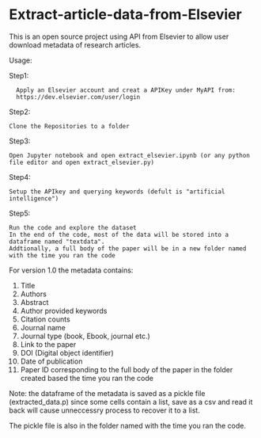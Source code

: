 # Extract-article-data-from-Elsevier
This is an open source project using API from Elsevier to allow user download metadata of research articles.

Usage:

Step1: 

      Apply an Elsevier account and creat a APIKey under MyAPI from:
      https://dev.elsevier.com/user/login
      
Step2:

    Clone the Repositories to a folder

Step3:

    Open Jupyter notebook and open extract_elsevier.ipynb (or any python file editor and open extract_elsevier.py)

Step4:

    Setup the APIkey and querying keywords (defult is "artificial intelligence")

Step5:

    Run the code and explore the dataset
    In the end of the code, most of the data will be stored into a dataframe named "textdata".
    Addtionally, a full body of the paper will be in a new folder named with the time you ran the code
   
For version 1.0 the metadata contains:
1. Title
2. Authors
3. Abstract
4. Author provided keywords
5. Citation counts
6. Journal name
7. Journal type (book, Ebook, journal etc.)
8. Link to the paper
9. DOI (Digital object identifier)
10. Date of publication
11. Paper ID corresponding to the full body of the paper in the folder created based the time you ran the code
    
 
Note: the dataframe of the metadata is saved as a pickle file (extracted_data.p) since some cells contain a list, save as a csv and read it back will cause unneccessry process to recover it to a list.

The pickle file is also in the folder named with the time you ran the code.
